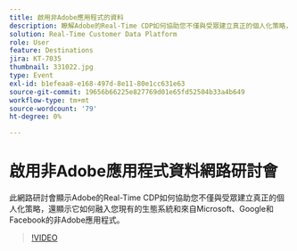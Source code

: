 ```yaml
---
title: 啟用非Adobe應用程式的資料
description: 瞭解Adobe的Real-Time CDP如何協助您不僅與受眾建立真正的個人化策略，還如何融入您現有的生態系統和來自Microsoft、Google和Facebook的非Adobe應用程式。
solution: Real-Time Customer Data Platform
role: User
feature: Destinations
jira: KT-7035
thumbnail: 331022.jpg
type: Event
exl-id: b1efeaa8-e168-497d-8e11-80e1cc631e63
source-git-commit: 19656b66225e827769d01e65fd52504b33a4b649
workflow-type: tm+mt
source-wordcount: '79'
ht-degree: 0%

---
```


# 啟用非Adobe應用程式資料網路研討會

此網路研討會顯示Adobe的Real-Time CDP如何協助您不僅與受眾建立真正的個人化策略，還顯示它如何融入您現有的生態系統和來自Microsoft、Google和Facebook的非Adobe應用程式。

>[!VIDEO](https://video.tv.adobe.com/v/331022/?quality=12&learn=on)


